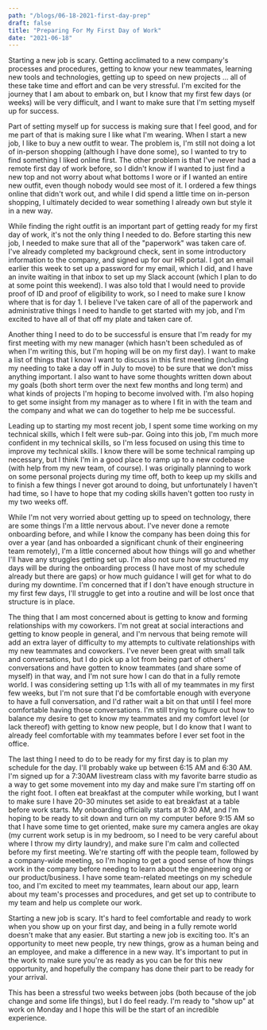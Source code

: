 ```yaml
---
path: "/blogs/06-18-2021-first-day-prep"
draft: false
title: "Preparing For My First Day of Work"
date: "2021-06-18"
---
```


Starting a new job is scary. Getting acclimated to a new company's processes and procedures, getting to know your new teammates, learning new tools and technologies, getting up to speed on new projects ... all of these take time and effort and can be very stressful. I'm excited for the journey that I am about to embark on, but I know that my first few days (or weeks) will be very difficult, and I want to make sure that I'm setting myself up for success.

Part of setting myself up for success is making sure that I feel good, and for me part of that is making sure I like what I'm wearing. When I start a new job, I like to buy a new outfit to wear. The problem is, I'm still not doing a lot of in-person shopping (although I have done some), so I wanted to try to find something I liked online first. The other problem is that I've never had a remote first day of work before, so I didn't know if I wanted to just find a new top and not worry about what bottoms I wore or if I wanted an entire new outfit, even though nobody would see most of it. I ordered a few things online that didn't work out, and while I did spend a little time on in-person shopping, I ultimately decided to wear something I already own but style it in a new way.

While finding the right outfit is an important part of getting ready for my first day of work, it's not the only thing I needed to do. Before starting this new job, I needed to make sure that all of the "paperwork" was taken care of. I've already completed my background check, sent in some introductory information to the company, and signed up for our HR portal. I got an email earlier this week to set up a password for my email, which I did, and I have an invite waiting in that inbox to set up my Slack account (which I plan to do at some point this weekend). I was also told that I would need to provide proof of ID and proof of eligibility to work, so I need to make sure I know where that is for day 1. I believe I've taken care of all of the paperwork and administrative things I need to handle to get started with my job, and I'm excited to have all of that off my plate and taken care of.

Another thing I need to do to be successful is ensure that I'm ready for my first meeting with my new manager (which hasn't been scheduled as of when I'm writing this, but I'm hoping will be on my first day). I want to make a list of things that I know I want to discuss in this first meeting (including my needing to take a day off in July to move) to be sure that we don't miss anything important. I also want to have some thoughts written down about my goals (both short term over the next few months and long term) and what kinds of projects I'm hoping to become involved with. I'm also hoping to get some insight from my manager as to where I fit in with the team and the company and what we can do together to help me be successful.

Leading up to starting my most recent job, I spent some time working on my technical skills, which I felt were sub-par. Going into this job, I'm much more confident in my technical skills, so I'm less focused on using this time to improve my technical skills. I know there will be some technical ramping up necessary, but I think I'm in a good place to ramp up to a new codebase (with help from my new team, of course). I was originally planning to work on some personal projects during my time off, both to keep up my skills and to finish a few things I never got around to doing, but unfortunately I haven't had time, so I have to hope that my coding skills haven't gotten too rusty in my two weeks off.

While I'm not very worried about getting up to speed on technology, there are some things I'm a little nervous about. I've never done a remote onboarding before, and while I know the company has been doing this for over a year (and has onboarded a significant chunk of their engineering team remotely), I'm a little concerned about how things will go and whether I'll have any struggles getting set up. I'm also not sure how structured my days will be during the onboarding process (I have most of my schedule already but there are gaps) or how much guidance I will get for what to do during my downtime. I'm concerned that if I don't have enough structure in my first few days, I'll struggle to get into a routine and will be lost once that structure is in place.

The thing that I am most concerned about is getting to know and forming relationships with my coworkers. I'm not great at social interactions and getting to know people in general, and I'm nervous that being remote will add an extra layer of difficulty to my attempts to cultivate relationships with my new teammates and coworkers. I've never been great with small talk and conversations, but I do pick up a lot from being part of others' conversations and have gotten to know teammates (and share some of myself) in that way, and I'm not sure how I can do that in a fully remote world. I was considering setting up 1:1s with all of my teammates in my first few weeks, but I'm not sure that I'd be comfortable enough with everyone to have a full conversation, and I'd rather wait a bit on that until I feel more comfortable having those conversations. I'm still trying to figure out how to balance my desire to get to know my teammates and my comfort level (or lack thereof) with getting to know new people, but I do know that I want to already feel comfortable with my teammates before I ever set foot in the office.

The last thing I need to do to be ready for my first day is to plan my schedule for the day. I'll probably wake up between 6:15 AM and 6:30 AM. I'm signed up for a 7:30AM livestream class with my favorite barre studio as a way to get some movement into my day and make sure I'm starting off on the right foot. I often eat breakfast at the computer while working, but I want to make sure I have 20-30 minutes set aside to eat breakfast at a table before work starts. My onboarding officially starts at 9:30 AM, and I'm hoping to be ready to sit down and turn on my computer before 9:15 AM so that I have some time to get oriented, make sure my camera angles are okay (my current work setup is in my bedroom, so I need to be very careful about where I throw my dirty laundry), and make sure I'm calm and collected before my first meeting. We're starting off with the people team, followed by a company-wide meeting, so I'm hoping to get a good sense of how things work in the company before needing to learn about the engineering org or our product/business. I have some team-related meetings on my schedule too, and I'm excited to meet my teammates, learn about our app, learn about my team's processes and procedures, and get set up to contribute to my team and help us complete our work.

Starting a new job is scary. It's hard to feel comfortable and ready to work when you show up on your first day, and being in a fully remote world doesn't make that any easier. But starting a new job is exciting too. It's an opportunity to meet new people, try new things, grow as a human being and an employee, and make a difference in a new way. It's important to put in the work to make sure you're as ready as you can be for this new opportunity, and hopefully the company has done their part to be ready for your arrival.

This has been a stressful two weeks between jobs (both because of the job change and some life things), but I do feel ready. I'm ready to "show up" at work on Monday and I hope this will be the start of an incredible experience.
